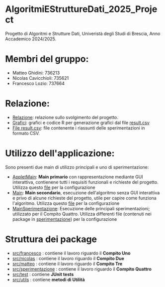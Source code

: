# AlgoritmiEStruttureDati_2025_Project
Progetto di Algoritmi e Strutture Dati, Univeristà degli Studi di Brescia, Anno Accademico 2024/2025. 

# Membri del gruppo:
- Matteo Ghidini: 736213
- Nicolas Cavicchioli: 735621
- Francesco Lozio: 737664

# Relazione:
- [Relazione](Relazione/Relazione_Algoritmi_e_Strutture_Dati.pdf): relazione sullo svolgimento del progetto.
- [Grafici](Relazione/Grafici): grafici e codice R per generazione grafici dal file [result.csv](results.csv)
- [File result.csv](results.csv): file contenente i riassuntì delle sperimentazioni in formato CSV.

# Utilizzo dell'applicazione:
Sono presenti due main di utilizzo principali e uno di sperimentazione:
- [AppletMain](src/main/AppletMain.java): **Main primario** con rappresentazione mediante GUI interattiva, contienene tutti i requisiti funzionali e richieste del progetto. Utilizza questo [file](config.json) per la configurazione
- [Main](src/matteo/Main.java): **Main secondario**, esecuzione dell'algoritmo senza GUI interattiva e privo di alcune richieste del progetto, utile per capire come funziona l'algoritmo. Utilizza questo [file](src/matteo/config.json) per la configurazione
- [MainSperimentazione](src/sperimentazione/MainSperimentazione.java): Esecuzione delle principali sperimentazioni; utilizzato per il Compito Quattro. Utilizza differenti file (contenuti nei package in [sperimentazione](src/sperimentazione)) per la configurazione

# Struttura dei package
- [src/francesco](src/francesco) : contiene il lavoro riguardo il **Compito Uno**
- [src/nicolas](src/nicolas) : contiene il lavoro riguardo il **Compito Due**
- [src/matteo](src/matteo) : contiene il lavoro riguardo il **Compito Tre**
- [src/sperimentazione](src/sperimentazione) : contiene il lavoro riguardo il **Compito Quattro**
- [src/test](src/test) : contiene **JUnit tests**
- [src/utils](src/utils) : contiene **metodi di Utilità**
